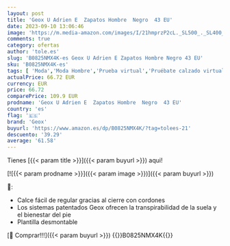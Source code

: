 ```yaml
---
layout: post
title: 'Geox U Adrien E  Zapatos Hombre  Negro  43 EU'
date: 2023-09-10 13:06:46
image: 'https://m.media-amazon.com/images/I/21hmprzP2cL._SL500_._SL400_.jpg'
comments: true
category: ofertas
author: 'tole.es'
slug: 'B0825NMX4K-es Geox U Adrien E Zapatos Hombre Negro 43 EU'
sku: 'B0825NMX4K-es'
tags: [ 'Moda','Moda Hombre','Prueba virtual','Pruébate calzado virtualmente','Self Service','Special Features Stores','Zapatillas casual para hombre','Zapatillas deportivas y de moda para hombre','Zapatos para hombre','geox','partition_000','partition_063','partition_100','zapatos','🇪🇸', ]
actualPrice: 66.72 EUR
currency: EUR
price: 66.72
comparePrice: 109.9 EUR
prodname: 'Geox U Adrien E  Zapatos Hombre  Negro  43 EU'
country: 'es'
flag: '🇪🇸'
brand: 'Geox'
buyurl: 'https://www.amazon.es/dp/B0825NMX4K/?tag=tolees-21'
descuento: '39.29'
average: '61.58'
---
```


Tienes [{{< param title >}}]({{< param buyurl >}}) aqui!

[![{{< param prodname >}}]({{< param image >}})]({{< param buyurl >}})

🔎:

- Calce fácil de regular gracias al cierre con cordones
- Los sistemas patentados Geox ofrecen la transpirabilidad de la suela y el bienestar del pie
- Plantilla desmontable

[🛒 Comprar!!!]({{< param buyurl >}})
{{<world>}}B0825NMX4K{{</world>}}
